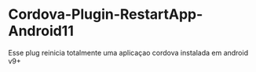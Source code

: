 # Cordova-Plugin-RestartApp-Android11
Esse plug reinicia totalmente uma aplicaçao cordova instalada em android v9+
